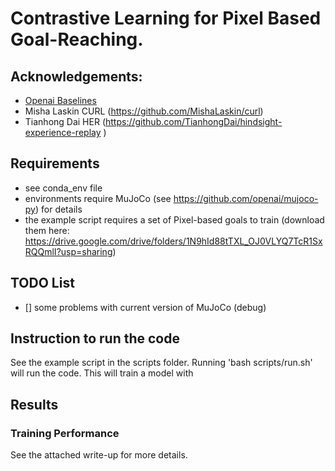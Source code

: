 # Contrastive Learning for Pixel Based Goal-Reaching.

## Acknowledgements:
- [Openai Baselines](https://github.com/openai/baselines)
- Misha Laskin CURL (https://github.com/MishaLaskin/curl)
- Tianhong Dai HER (https://github.com/TianhongDai/hindsight-experience-replay
  )
## Requirements
- see conda_env file
- environments require MuJoCo (see https://github.com/openai/mujoco-py) for details
- the example script requires a set of Pixel-based goals to train (download them here: https://drive.google.com/drive/folders/1N9hId88tTXL_OJ0VLYQ7TcR1SxRQQmlI?usp=sharing)

## TODO List
- [] some problems with current version of MuJoCo (debug)

## Instruction to run the code
See the example script in the scripts folder. Running 'bash scripts/run.sh' will run the code. This will train a model with

## Results
### Training Performance
See the attached write-up for more details.
